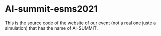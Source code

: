 # AI-summit-esms2021
This is the source code of the website of our event (not a real one juste a simulation) that has the name of AI-SUMMIT.
